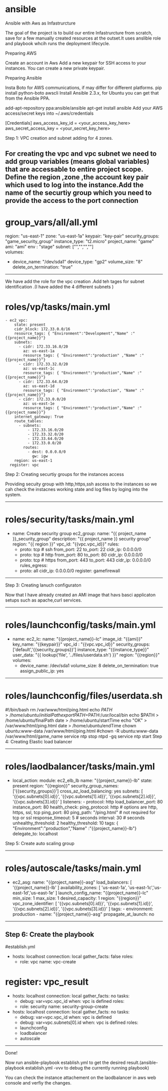# ansible
Ansible with Aws as Infastrurcture

The goal of  the project is to build our entire Infastrurcture from scratch, save for a few manually created resources at the outset.It uses anslible role and playbook whcih runs the deployment lifecycle.

Preparing AWS

Create an account in Aws
Add a new keypair for SSH access to your instances. You can  create a new private keypair.

Preparing Ansible

 Insta Boto for AWS communications, if may differ for different platforms.
pip install python-boto awscli
Install Ansible 2.3.x, for Ubuntu you can get that from the Ansible PPA.

add-apt-repository ppa:ansible/ansible
apt-get install ansible
Add  your AWS access/secret keys into ~/.aws/credentials

[Credentials]
aws_access_key_id = <your_access_key_here>
aws_secret_access_key = <your_secret_key_here>

Step 1: VPC  creation and  subnet adding for 4 zones.

For creating the vpc and vpc subnet we need to add group variables (means global variables) that are accessable to entire project scope. Define the region ,zone ,the account key pair which used to log into the instance.Add the name of the securtiy group which you need to provide the access to the port connection
---
# group_vars/all/all.yml

region: "us-east-1"
zone: "us-east-1a"
keypair: "key-pair"
security_groups: "game_security_group"
instance_type: "t2.micro"
project_name:  "game"
ami: "ami"
env : "stage"
subnet: ["","","",""]            
volumes:
  - device_name: "/dev/sda1"
    device_type: "gp2"
    volume_size: "8"
    delete_on_termination: "true"
------
We have add the role for the vpc creation .Add teh tages for subnet  identification .(I  have added the 4 different subnets )
# roles/vp/tasks/main.yml
    - ec2_vpc:
        state: present
        cidr_block: 172.33.0.0/16
        resource_tags: { "Environment":"Development","Name" :"{{project_name}}"}
        subnets:
          - cidr: 172.33.16.0/20
            az: us-east-1a
            resource_tags: { "Environment":"production" ,"Name" :"{{project_name}}"}
          - cidr: 172.33.32.0/20
            az: us-east-1c
            resource_tags: { "Environment":"production","Name" :"{{project_name}}"}
          - cidr: 172.33.64.0/20
            az: us-east-1d
            resource_tags: { "Environment":"production", "Name" :"{{project_name}}"}
          - cidr: 172.33.0.0/20
            az: us-east-1e
            resource_tags: { "Environment":"production","Name" :"{{project_name}}"}
        internet_gateway: True
        route_tables:
          - subnets:
              - 172.33.16.0/20
              - 172.33.32.0/20
              - 172.33.64.0/20
              - 172.33.0.0/20
            routes:
              - dest: 0.0.0.0/0
                gw: igw
        region: us-east-1
      register: vpc


Step 2: Creating securtiy groups for the instances access

Providing secuity group with http,https,ssh ascess to the instances so we cah check the instacnes working state and log files by loging into the system.

---
# roles/security/tasks/main.yml

- name: Create security group
  ec2_group:
   name: "{{ project_name }}_security_group"
   description: "{{ project_name }} security group"
   region: "{{ region }}"
   vpc_id: "{{vpc.vpc_id}}"
   rules:
     - proto: tcp  # ssh
       from_port: 22
       to_port: 22
       cidr_ip: 0.0.0.0/0
     - proto: tcp  # http
       from_port: 80
       to_port: 80
       cidr_ip: 0.0.0.0/0
     - proto: tcp  # https
       from_port: 443
       to_port: 443
       cidr_ip: 0.0.0.0/0
   rules_egress:
     - proto: all
       cidr_ip: 0.0.0.0/0
  register: gamefirewall
---

Step 3: Creating lanuch configuraton

Now that   I  have already created an AMI image that havs basci applicaton setups such as apache,curl services.

---
# roles/launchconfig/tasks/main.yml

- name:
  ec2_lc:
    name: "{{project_name}}-lc"
    image_id: "{{ami}}"
    key_name: "{{keypair}}"
    vpc_id : "{{vpc.vpc_id}}"
    security_groups: ['default','{{security_groups}}']
    instance_type: "{{instance_type}}"
    user_data: "{{ lookup('file', '../files/userdata.sh') }}"
    region: "{{region}}"
    volumes:
    - device_name: /dev/sda1
      volume_size: 8
      delete_on_termination: true
    assign_public_ip: yes
---
# roles/launchconfig/files/userdata.sh
#!/bin/bash
rm /var/www/html/ping.html
echo $PATH > /home/ubuntu/initialPath
export PATH=$PATH:/usr/local/bin
echo $PATH > /home/ubuntu/finalPath
date > /home/ubuntu/startTime
echo "OK" > /var/www/html/ping.html
date > /home/ubuntu/endTime
chown ubuntu:www-data /var/www/html/ping.html
#chown -R ubuntu:www-data /var/www/html/game_name
service ntp stop
ntpd -gq
service ntp start
Step 4: Creating Elastic load balancer

---
# roles/laodbalancer/tasks/main.yml


- local_action:
    module: ec2_elb_lb
    name: "{{project_name}}-lb"
    state: present
    region: "{{region}}"
    security_group_names: ['{{security_groups}}']
    cross_az_load_balancing: yes
    subnets: [ '{{vpc.subnets[0].id}}', '{{vpc.subnets[1].id}}', '{{vpc.subnets[2].id}}', '{{vpc.subnets[3].id}}' ]
    listeners:
      - protocol: http
        load_balancer_port: 80
        instance_port: 80
    health_check:
        ping_protocol: http # options are http, https, ssl, tcp
        ping_port: 80
        ping_path: "/ping.html" # not required for tcp or ssl
        response_timeout: 5 # seconds
        interval: 30 # seconds
        unhealthy_threshold: 2
        healthy_threshold: 10
    tags: { "Environment":"production","Name" :"{{project_name}}-lb"}
  delegate_to: localhost


Step 5: Create auto scaling group

---
# roles/autoscale/tasks/main.yml

- ec2_asg:
    name: "{{project_name}}-asg"
    load_balancers: [ '{{project_name}}-lb' ]
    availability_zones: [ 'us-east-1a', 'us-east-1c','us-east-1d','us-east-1e' ]
    launch_config_name: "{{project_name}}-lc"
    min_size: 1
    max_size: 1
    desired_capacity: 1
    region: "{{region}}"
    vpc_zone_identifier: [ '{{vpc.subnets[0].id}}', '{{vpc.subnets[1].id}}', '{{vpc.subnets[2].id}}', '{{vpc.subnets[3].id}}' ]
    tags:
      - environment: production
      - name: "{{project_name}}-asg"
        propagate_at_launch: no

---

Step 6: Create the playbook
---
#establish.yml
- hosts: localhost
  connection: local
  gather_facts: false
  roles:
    - role: vpc
      name: vpc-create
#      register: vpc_result

- hosts: localhost
  connection: local
  gather_facts: no
  tasks:
    - debug: var=vpc.vpc_id
      when: vpc is defined
  roles:
    - role: security
      name: security-group-create
- hosts: localhost
  connection: local
  gather_facts: no
  tasks:
    - debug: var=vpc.vpc_id
      when: vpc is defined
    - debug: var=vpc.subnets[0].id
      when: vpc is defined
  roles:
    -  launchconfig
    -  loadbalancer
    -  autoscale
---



Done!

Now run ansible-playbook establish.yml to  get the desired result.(ansible-playbook establish.yml -vvv to debug the currently running playbook)

You can check the instance attachement on the laodbalancer in aws web console and verfiy the changes.
